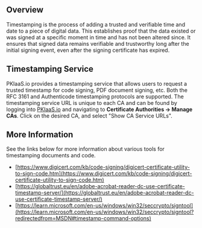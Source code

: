 ## Overview
Timestamping is the process of adding a trusted and verifiable time and date to a piece of digital data. This establishes proof that the data existed or was signed at a specific moment in time and has not been altered since. It ensures that signed data remains verifiable and trustworthy long after the initial signing event, even after the signing certificate has expired.

## Timestamping Service
PKIaaS.io provides a timestamping service that allows users to request a trusted timestamp for code signing, PDF document signing, etc. Both the RFC 3161 and Authenticode timestamping protocols are supported. The timestamping service URL is unique to each CA and can be found by logging into [PKIaaS.io](https://pkiaas.io/auth/login) and navigating to **Certificate Authorities -> Manage CAs**. Click on the desired CA, and select "Show CA Service URLs".

## More Information
See the links below for more information about various tools for timestamping documents and code.

* [https://www.digicert.com/kb/code-signing/digicert-certificate-utility-to-sign-code.htm](https://www.digicert.com/kb/code-signing/digicert-certificate-utility-to-sign-code.htm)
* [https://globaltrust.eu/en/adobe-acrobat-reader-dc-use-certificate-timestamp-server/](https://globaltrust.eu/en/adobe-acrobat-reader-dc-use-certificate-timestamp-server/)
* [https://learn.microsoft.com/en-us/windows/win32/seccrypto/signtool](https://learn.microsoft.com/en-us/windows/win32/seccrypto/signtool?redirectedfrom=MSDN#timestamp-command-options)